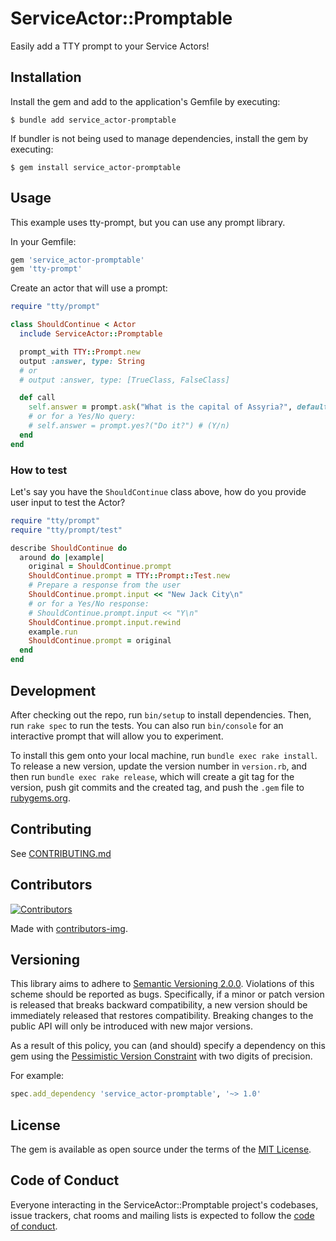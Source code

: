 # ServiceActor::Promptable

Easily add a TTY prompt to your Service Actors!

## Installation

Install the gem and add to the application's Gemfile by executing:

    $ bundle add service_actor-promptable

If bundler is not being used to manage dependencies, install the gem by executing:

    $ gem install service_actor-promptable

## Usage

This example uses tty-prompt, but you can use any prompt library.

In your Gemfile:
```ruby
gem 'service_actor-promptable'
gem 'tty-prompt'
```

Create an actor that will use a prompt:
```rb
require "tty/prompt"

class ShouldContinue < Actor
  include ServiceActor::Promptable

  prompt_with TTY::Prompt.new
  output :answer, type: String
  # or
  # output :answer, type: [TrueClass, FalseClass]

  def call
    self.answer = prompt.ask("What is the capital of Assyria?", default: "Uh, I don't know that")
    # or for a Yes/No query:
    # self.answer = prompt.yes?("Do it?") # (Y/n)
  end
end
```

### How to test

Let's say you have the `ShouldContinue` class above, how do you provide user input to test the Actor?

```ruby
require "tty/prompt"
require "tty/prompt/test"

describe ShouldContinue do
  around do |example|
    original = ShouldContinue.prompt
    ShouldContinue.prompt = TTY::Prompt::Test.new
    # Prepare a response from the user
    ShouldContinue.prompt.input << "New Jack City\n"
    # or for a Yes/No response:
    # ShouldContinue.prompt.input << "Y\n"
    ShouldContinue.prompt.input.rewind
    example.run
    ShouldContinue.prompt = original
  end
end
```

## Development

After checking out the repo, run `bin/setup` to install dependencies. Then, run `rake spec` to run the tests. You can also run `bin/console` for an interactive prompt that will allow you to experiment.

To install this gem onto your local machine, run `bundle exec rake install`. To release a new version, update the version number in `version.rb`, and then run `bundle exec rake release`, which will create a git tag for the version, push git commits and the created tag, and push the `.gem` file to [rubygems.org](https://rubygems.org).

## Contributing

See [CONTRIBUTING.md][contributing]

[contributing]: https://github.com/pboling/service_actor-promptable/blob/main/CONTRIBUTING.md

## Contributors

[![Contributors](https://contrib.rocks/image?repo=pboling/service_actor-promptable)]("https://github.com/pboling/service_actor-promptable/graphs/contributors")

Made with [contributors-img](https://contrib.rocks).

## Versioning

This library aims to adhere to [Semantic Versioning 2.0.0][semver].
Violations of this scheme should be reported as bugs. Specifically,
if a minor or patch version is released that breaks backward
compatibility, a new version should be immediately released that
restores compatibility. Breaking changes to the public API will
only be introduced with new major versions.

As a result of this policy, you can (and should) specify a
dependency on this gem using the [Pessimistic Version Constraint][pvc] with two digits of precision.

For example:

```ruby
spec.add_dependency 'service_actor-promptable', '~> 1.0'
```

[semver]: http://semver.org/
[pvc]: http://guides.rubygems.org/patterns/#pessimistic-version-constraint

## License

The gem is available as open source under the terms of the [MIT License](https://opensource.org/licenses/MIT).

## Code of Conduct

Everyone interacting in the ServiceActor::Promptable project's codebases, issue trackers, chat rooms and mailing lists is expected to follow the [code of conduct](https://github.com/pboling/service_actor-promptable/blob/main/CODE_OF_CONDUCT.md).
